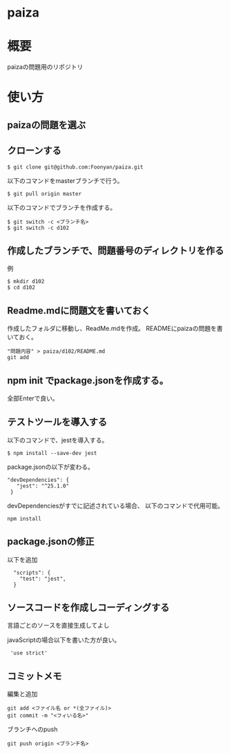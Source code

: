 # paiza

# 概要
paizaの問題用のリポジトリ

# 使い方
## paizaの問題を選ぶ 

## クローンする
```
$ git clone git@github.com:Foonyan/paiza.git
```
以下のコマンドをmasterブランチで行う。
```
$ git pull origin master
```
以下のコマンドでブランチを作成する。
```
$ git switch -c <ブランチ名>
$ git switch -c d102 
```

## 作成したブランチで、問題番号のディレクトリを作る
例
```
$ mkdir d102
$ cd d102
```

## Readme.mdに問題文を書いておく
作成したフォルダに移動し、ReadMe.mdを作成。
READMEにpaizaの問題を書いておく。
```
"問題内容" > paiza/d102/README.md
git add 
```

## npm init でpackage.jsonを作成する。
全部Enterで良い。

## テストツールを導入する
以下のコマンドで、jestを導入する。
```
$ npm install --save-dev jest
```
package.jsonの以下が変わる。
```
"devDependencies": {
   "jest": "^25.1.0"
 }
```
devDependenciesがすでに記述されている場合、
以下のコマンドで代用可能。
```
npm install 
```

## package.jsonの修正 
以下を追加
```
  "scripts": {
    "test": "jest",
  }
```

## ソースコードを作成しコーディングする
言語ごとのソースを直接生成してよし

javaScriptの場合以下を書いた方が良い。
```
 'use strict'
```


## コミットメモ

編集と追加
```
git add <ファイル名 or *(全ファイル)>
git commit -m "<フィいる名>"
```

ブランチへのpush
```
git push origin <ブランチ名>
```

